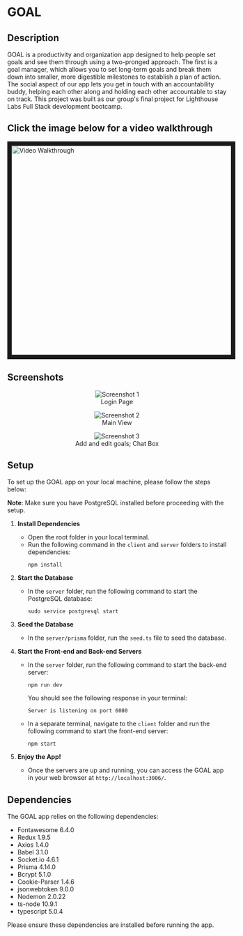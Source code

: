 # GOAL 

## Description

GOAL is a productivity and organization app designed to help people set goals and see them through using a two-pronged approach. The first is a goal manager, which allows you to set long-term goals and break them down into smaller, more digestible milestones to establish a plan of action. The social aspect of our app lets you get in touch with an accountability buddy, helping each other along and holding each other accountable to stay on track. This project was built as our group's final project for Lighthouse Labs Full Stack development bootcamp.

## Click the image below for a video walkthrough
<a href="http://www.youtube.com/watch?feature=player_embedded&v=Je-H89G8CmQ
" target="_blank"><img src="http://img.youtube.com/vi/Je-H89G8CmQ/0.jpg" 
alt="Video Walkthrough" width="640" height="480" border="10" /></a>

## Screenshots

<p align="center">
  <img src="./documents/image/image1.jpg" alt="Screenshot 1">
  <br>
  Login Page
</p>


<p align="center">
  <img src="./documents/image/image2.jpg" alt="Screenshot 2">
  <br>
  Main View
</p>


<p align="center">
  <img src="./documents/image/image3.jpg" alt="Screenshot 3">
  <br>
  Add and edit goals; Chat Box
</p>

## Setup

To set up the GOAL app on your local machine, please follow the steps below:

**Note**: Make sure you have PostgreSQL installed before proceeding with the setup.

1. **Install Dependencies**
   - Open the root folder in your local terminal.
   - Run the following command in the `client` and `server` folders to install dependencies:
     ```
     npm install
     ```

2. **Start the Database**
   - In the `server` folder, run the following command to start the PostgreSQL database:
     ```
     sudo service postgresql start
     ```

3. **Seed the Database**
   - In the `server/prisma` folder, run the `seed.ts` file to seed the database.

4. **Start the Front-end and Back-end Servers**
   - In the `server` folder, run the following command to start the back-end server:
     ```
     npm run dev
     ```
     You should see the following response in your terminal:
     ```
     Server is listening on port 6080
     ```
   - In a separate terminal, navigate to the `client` folder and run the following command to start the front-end server:
     ```
     npm start
     ```

5. **Enjoy the App!**
   - Once the servers are up and running, you can access the GOAL app in your web browser at `http://localhost:3006/`.

## Dependencies

The GOAL app relies on the following dependencies:

- Fontawesome 6.4.0
- Redux 1.9.5
- Axios 1.4.0
- Babel 3.1.0
- Socket.io 4.6.1
- Prisma 4.14.0
- Bcrypt 5.1.0
- Cookie-Parser 1.4.6
- jsonwebtoken 9.0.0
- Nodemon 2.0.22
- ts-node 10.9.1
- typescript 5.0.4

Please ensure these dependencies are installed before running the app.
